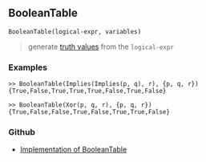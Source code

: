 ## BooleanTable

```
BooleanTable(logical-expr, variables)
```

> generate [truth values](https://en.wikipedia.org/wiki/Truth_table) from the `logical-expr`
 
  
### Examples

```
>> BooleanTable(Implies(Implies(p, q), r), {p, q, r})
{True,False,True,True,True,False,True,False}

>> BooleanTable(Xor(p, q, r), {p, q, r})
{True,False,False,True,False,True,True,False}
```

### Github

* [Implementation of BooleanTable](https://github.com/axkr/symja_android_library/blob/master/symja_android_library/matheclipse-core/src/main/java/org/matheclipse/core/builtin/BooleanFunctions.java#L1050) 
